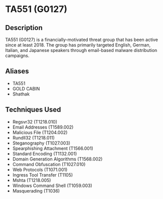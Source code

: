 # TA551 (G0127)

## Description
TA551 (G0127) is a financially-motivated threat group that has been active since at least 2018.  The group has primarily targeted English, German, Italian, and Japanese speakers through email-based malware distribution campaigns. 

## Aliases
- TA551
- GOLD CABIN
- Shathak

## Techniques Used
- Regsvr32 (T1218.010)
- Email Addresses (T1589.002)
- Malicious File (T1204.002)
- Rundll32 (T1218.011)
- Steganography (T1027.003)
- Spearphishing Attachment (T1566.001)
- Standard Encoding (T1132.001)
- Domain Generation Algorithms (T1568.002)
- Command Obfuscation (T1027.010)
- Web Protocols (T1071.001)
- Ingress Tool Transfer (T1105)
- Mshta (T1218.005)
- Windows Command Shell (T1059.003)
- Masquerading (T1036)
